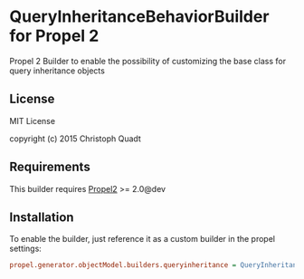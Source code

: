 QueryInheritanceBehaviorBuilder for Propel 2
==========================================

Propel 2 Builder to enable the possibility of customizing the base class for query inheritance objects

License
-------

MIT License

copyright (c) 2015 Christoph Quadt

Requirements
------------

This builder requires [Propel2](https://github.com/propelorm/Propel2) >= 2.0@dev

Installation
------------

To enable the builder, just reference it as a custom builder in the propel settings:

```ini
propel.generator.objectModel.builders.queryinheritance = QueryInheritance\\Builder\\QueryInheritanceBehaviorBuilder
```
